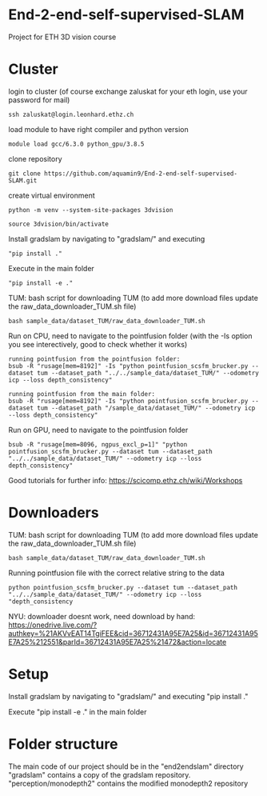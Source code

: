 # End-2-end-self-supervised-SLAM
Project for ETH 3D vision course

# Cluster

login to cluster (of course exchange zaluskat for your eth login, use your password for mail)
```shell
ssh zaluskat@login.leonhard.ethz.ch
```
load module to have right compiler and python version
```shell
module load gcc/6.3.0 python_gpu/3.8.5
```
clone repository
```shell
git clone https://github.com/aquamin9/End-2-end-self-supervised-SLAM.git
```
create virtual environment
```shell
python -m venv --system-site-packages 3dvision
```
```shell
source 3dvision/bin/activate
```
Install gradslam by navigating to "gradslam/" and executing 
```shell
"pip install ."
```
Execute in the main folder 
```shell
"pip install -e ." 
```

TUM:
bash script for downloading TUM (to add more download files update the raw_data_downloader_TUM.sh file)
```shell
bash sample_data/dataset_TUM/raw_data_downloader_TUM.sh 
```

Run on CPU, need to navigate to the pointfusion folder (with the -Is option you see interectively, good to check whether it works)

```shell
running pointfusion from the pointfusion folder:
bsub -R "rusage[mem=8192]" -Is "python pointfusion_scsfm_brucker.py --dataset tum --dataset_path "../../sample_data/dataset_TUM/" --odometry icp --loss depth_consistency"

running pointfusion from the main folder:
bsub -R "rusage[mem=8192]" -Is "python pointfusion_scsfm_brucker.py --dataset tum --dataset_path "/sample_data/dataset_TUM/" --odometry icp --loss depth_consistency"
```

Run on GPU, need to navigate to the pointfusion folder
```shell
bsub -R "rusage[mem=8096, ngpus_excl_p=1]" "python pointfusion_scsfm_brucker.py --dataset tum --dataset_path "../../sample_data/dataset_TUM/" --odometry icp --loss depth_consistency"
```

Good tutorials for further info:
https://scicomp.ethz.ch/wiki/Workshops



# Downloaders

TUM:
bash script for downloading TUM (to add more download files update the raw_data_downloader_TUM.sh file)
```shell
bash sample_data/dataset_TUM/raw_data_downloader_TUM.sh 
```
Running pointfusion file with the correct relative string to the data
```shell
python pointfusion_scsfm_brucker.py --dataset tum --dataset_path "../../sample_data/dataset_TUM/" --odometry icp --loss "depth_consistency
```

NYU:
downloader doesnt work, need download by hand:
https://onedrive.live.com/?authkey=%21AKVvEAT14TgiFEE&cid=36712431A95E7A25&id=36712431A95E7A25%212551&parId=36712431A95E7A25%21472&action=locate


# Setup

Install gradslam by navigating to "gradslam/" and executing "pip install ."

Execute "pip install -e ." in the main folder


# Folder structure

The main code of our project should be in the "end2endslam" directory
"gradslam" contains a copy of the gradslam repository.
"perception/monodepth2" contains the modified monodepth2 repository



